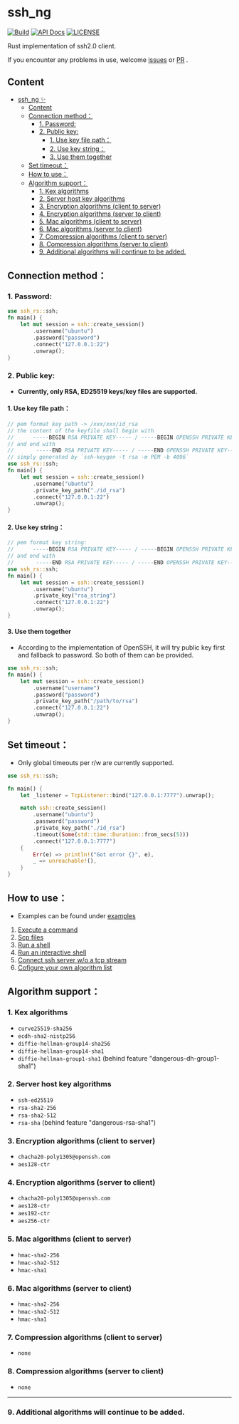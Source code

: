 # ssh_ng

[![Build](https://github.com/x0f5c3/ssh_ng/actions/workflows/build.yml/badge.svg?branch=main)](https://github.com/x0f5c3/ssh_ng/actions/workflows/build.yml)
[![API Docs](https://docs.rs/ssh_ng/badge.svg)](https://docs.rs/ssh_ng/latest/)
[![LICENSE](https://img.shields.io/badge/license-MIT-blue.svg)](LICENSE)

Rust implementation of ssh2.0 client.

If you encounter any problems in use, welcome [issues](https://github.com/x0f5c3/ssh_ng/issues)
or [PR](https://github.com/x0f5c3/ssh_ng/pulls) .

## Content

<!-- @import "[TOC]" {cmd="toc" depthFrom=1 depthTo=6 orderedList=false} -->

<!-- code_chunk_output -->

* [ssh_ng ✨](#ssh_ng)
  + [Content](#content)
  + [Connection method：](#connection-method)
    - [1. Password:](#1-password)
    - [2. Public key:](#2-public-key)
      - [1. Use key file path：](#1-use-key-file-path)
      - [2. Use key string：](#2-use-key-string)
      - [3. Use them together](#3-use-them-together)
  + [Set timeout：](#set-timeout)
  + [How to use：](#how-to-use)
  + [Algorithm support：](#algorithm-support)
    - [1. Kex algorithms](#1-kex-algorithms)
    - [2. Server host key algorithms](#2-server-host-key-algorithms)
    - [3. Encryption algorithms (client to server)](#3-encryption-algorithms-client-to-server)
    - [4. Encryption algorithms (server to client)](#4-encryption-algorithms-server-to-client)
    - [5. Mac algorithms (client to server)](#5-mac-algorithms-client-to-server)
    - [6. Mac algorithms (server to client)](#6-mac-algorithms-server-to-client)
    - [7. Compression algorithms (client to server)](#7-compression-algorithms-client-to-server)
    - [8. Compression algorithms (server to client)](#8-compression-algorithms-server-to-client)
    - [9. Additional algorithms will continue to be added.](#9-additional-algorithms-will-continue-to-be-added)

<!-- /code_chunk_output -->

## Connection method：

### 1. Password:

```rust
use ssh_rs::ssh;
fn main() {
    let mut session = ssh::create_session()
        .username("ubuntu")
        .password("password")
        .connect("127.0.0.1:22")
        .unwrap();
}
```

### 2. Public key:

* **Currently, only RSA, ED25519 keys/key files are supported.**

#### 1. Use key file path：

```rust
// pem format key path -> /xxx/xxx/id_rsa
// the content of the keyfile shall begin with
//      -----BEGIN RSA PRIVATE KEY----- / -----BEGIN OPENSSH PRIVATE KEY-----
// and end with
//       -----END RSA PRIVATE KEY----- / -----END OPENSSH PRIVATE KEY-----
// simply generated by `ssh-keygen -t rsa -m PEM -b 4096`
use ssh_rs::ssh;
fn main() {
    let mut session = ssh::create_session()
        .username("ubuntu")
        .private_key_path("./id_rsa")
        .connect("127.0.0.1:22")
        .unwrap();
}
```

#### 2. Use key string：

```rust
// pem format key string:
//      -----BEGIN RSA PRIVATE KEY----- / -----BEGIN OPENSSH PRIVATE KEY-----
// and end with
//       -----END RSA PRIVATE KEY----- / -----END OPENSSH PRIVATE KEY-----
use ssh_rs::ssh;
fn main() {
    let mut session = ssh::create_session()
        .username("ubuntu")
        .private_key("rsa_string")
        .connect("127.0.0.1:22")
        .unwrap();
}
```

#### 3. Use them together

* According to the implementation of OpenSSH, it will try public key first and fallback to password. So both of them can be provided.

```Rust
use ssh_rs::ssh;
fn main() {
    let mut session = ssh::create_session()
        .username("username")
        .password("password")
        .private_key_path("/path/to/rsa")
        .connect("127.0.0.1:22")
        .unwrap();
}
```


## Set timeout：

* Only global timeouts per r/w are currently supported.

```rust
use ssh_rs::ssh;

fn main() {
    let _listener = TcpListener::bind("127.0.0.1:7777").unwrap();

    match ssh::create_session()
        .username("ubuntu")
        .password("password")
        .private_key_path("./id_rsa")
        .timeout(Some(std::time::Duration::from_secs(5)))
        .connect("127.0.0.1:7777")
    {
        Err(e) => println!("Got error {}", e),
        _ => unreachable!(),
    }
}
```

## How to use：

* Examples can be found under [examples](examples)

1. [Execute a command](examples/exec/src/main.rs)
2. [Scp files](examples/scp/src/main.rs)
3. [Run a shell](examples/shell/src/main.rs)
4. [Run an interactive shell](examples/shell_interactive/src/main.rs)
5. [Connect ssh server w/o a tcp stream](examples/bio/src/main.rs)
6. [Cofigure your own algorithm list](examples/customized_algorithms/src/main.rs)

## Algorithm support：

### 1. Kex algorithms

* `curve25519-sha256`
* `ecdh-sha2-nistp256`
* `diffie-hellman-group14-sha256`
* `diffie-hellman-group14-sha1`
* `diffie-hellman-group1-sha1` (behind feature "dangerous-dh-group1-sha1")

### 2. Server host key algorithms

* `ssh-ed25519`
* `rsa-sha2-256`
* `rsa-sha2-512`
* `rsa-sha` (behind feature "dangerous-rsa-sha1")

### 3. Encryption algorithms (client to server)

* `chacha20-poly1305@openssh.com`
* `aes128-ctr`

### 4. Encryption algorithms (server to client)

* `chacha20-poly1305@openssh.com`
* `aes128-ctr`
* `aes192-ctr`
* `aes256-ctr`

### 5. Mac algorithms (client to server)

* `hmac-sha2-256`
* `hmac-sha2-512`
* `hmac-sha1`

### 6. Mac algorithms (server to client)

* `hmac-sha2-256`
* `hmac-sha2-512`
* `hmac-sha1`

### 7. Compression algorithms (client to server)

* `none`

### 8. Compression algorithms (server to client)

* `none`

---

### 9. Additional algorithms will continue to be added.
